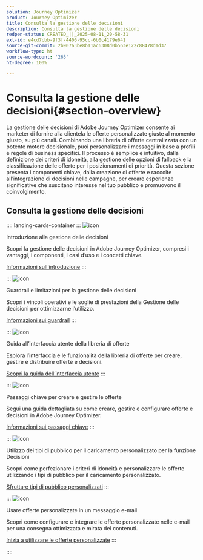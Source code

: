 ```yaml
---
solution: Journey Optimizer
product: Journey Optimizer
title: Consulta la gestione delle decisioni
description: Consulta la gestione delle decisioni
redpen-status: CREATED_||_2025-08-11_20-58-31
exl-id: e4cd7cbb-9f3f-4406-95cc-6b0c4179e641
source-git-commit: 2b907a3be8b11ac6308d0b563e122c88478d1d37
workflow-type: ht
source-wordcount: '265'
ht-degree: 100%

---
```


# Consulta la gestione delle decisioni{#section-overview}

La gestione delle decisioni di Adobe Journey Optimizer consente ai marketer di fornire alla clientela le offerte personalizzate giuste al momento giusto, su più canali. Combinando una libreria di offerte centralizzata con un potente motore decisionale, puoi personalizzare i messaggi in base a profili e regole di business specifici. Il processo è semplice e intuitivo, dalla definizione dei criteri di idoneità, alla gestione delle opzioni di fallback e la classificazione delle offerte per i posizionamenti di priorità. Questa sezione presenta i componenti chiave, dalla creazione di offerte e raccolte all’integrazione di decisioni nelle campagne, per creare esperienze significative che suscitano interesse nel tuo pubblico e promuovono il coinvolgimento.

## Consulta la gestione delle decisioni

:::: landing-cards-container
:::
![icon](https://cdn.experienceleague.adobe.com/icons/book.svg)

Introduzione alla gestione delle decisioni

Scopri la gestione delle decisioni in Adobe Journey Optimizer, compresi i vantaggi, i componenti, i casi d’uso e i concetti chiave.

[Informazioni sull’introduzione](../using/offers/get-started/starting-offer-decisioning.md)
:::

:::
![icon](https://cdn.experienceleague.adobe.com/icons/shield-halved.svg)

Guardrail e limitazioni per la gestione delle decisioni

Scopri i vincoli operativi e le soglie di prestazioni della Gestione delle decisioni per ottimizzarne l’utilizzo.

[Informazioni sui guardrail](../using/offers/decision-management-guardrails.md)
:::

:::
![icon](https://cdn.experienceleague.adobe.com/icons/gear.svg)

Guida all’interfaccia utente della libreria di offerte

Esplora l’interfaccia e le funzionalità della libreria di offerte per creare, gestire e distribuire offerte e decisioni.

[Scopri la guida dell’interfaccia utente](../using/offers/get-started/user-interface.md)
:::

:::
![icon](https://cdn.experienceleague.adobe.com/icons/list-check.svg)

Passaggi chiave per creare e gestire le offerte

Segui una guida dettagliata su come creare, gestire e configurare offerte e decisioni in Adobe Journey Optimizer.

[Informazioni sui passaggi chiave](../using/offers/offer-library/key-steps.md)
:::

:::
![icon](https://cdn.experienceleague.adobe.com/icons/bullseye.svg)

Utilizzo dei tipi di pubblico per il caricamento personalizzato per la funzione Decisioni

Scopri come perfezionare i criteri di idoneità e personalizzare le offerte utilizzando i tipi di pubblico per il caricamento personalizzato.

[Sfruttare tipi di pubblico personalizzati](../using/offers/custom-upload-decisioning.md)
:::

:::
![icon](https://cdn.experienceleague.adobe.com/icons/circle-play.svg)

Usare offerte personalizzate in un messaggio e-mail

Scopri come configurare e integrare le offerte personalizzate nelle e-mail per una consegna ottimizzata e mirata dei contenuti.

[Inizia a utilizzare le offerte personalizzate](../using/offers/offers-e2e.md)
:::

::::
